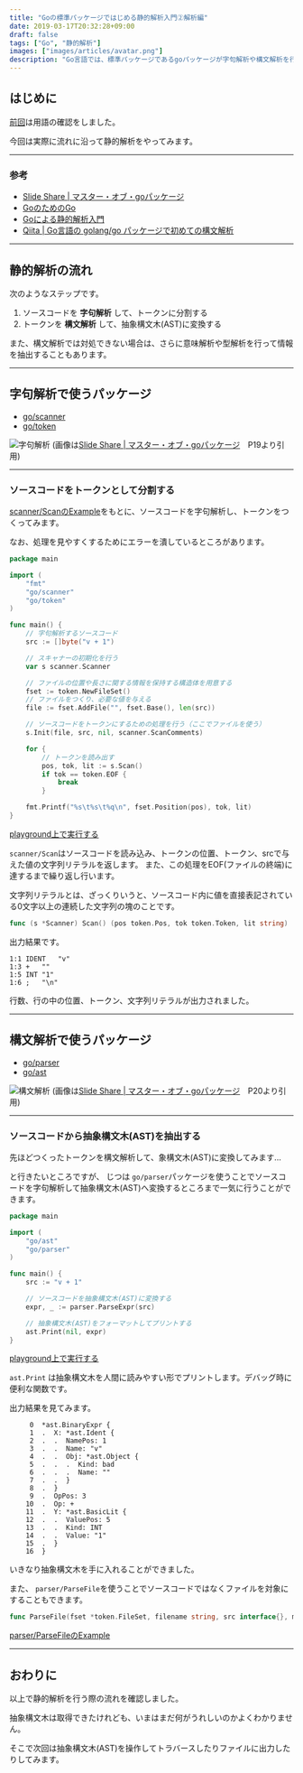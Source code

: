 ```yaml
---
title: "Goの標準パッケージではじめる静的解析入門②解析編"
date: 2019-03-17T20:32:28+09:00
draft: false
tags: ["Go", "静的解析"]
images: ["images/articles/avatar.png"]
description: "Go言語では、標準パッケージであるgoパッケージが字句解析や構文解析を行う機能を提供しています。go/astやgo/parserを使って構文解析のはじめの一歩を踏み出してみます。今回は実際に流れに沿って静的解析を行います。"
---
```

## はじめに
[前回](https://mom0tomo.github.io/post/go_ast_parser_static_analysis)は用語の確認をしました。

今回は実際に流れに沿って静的解析をやってみます。

***

### 参考
- [Slide Share | マスター・オブ・goパッケージ](https://www.slideshare.net/takuyaueda967/go-83759850)
- [GoのためのGo](https://motemen.github.io/go-for-go-book)
- [Goによる静的解析入門](https://devblog.thebase.in/entry/2018/12/24/110000)
- [Qiita | Go言語の golang/go パッケージで初めての構文解析](https://qiita.com/po3rin/items/a19d96d29284108ad442)

***

## 静的解析の流れ
次のようなステップです。

1. ソースコードを **字句解析** して、トークンに分割する　
2. トークンを **構文解析** して、抽象構文木(AST)に変換する

また、構文解析では対処できない場合は、さらに意味解析や型解析を行って情報を抽出することもあります。

***

## 字句解析で使うパッケージ

- [go/scanner](https://golang.org/pkg/go/scanner/)
- [go/token](https://golang.org/pkg/go/token/)

![字句解析](/images/articles/static_analytics1.png)
(画像は[Slide Share | マスター・オブ・goパッケージ](https://www.slideshare.net/takuyaueda967/go-83759850)　P19より引用)

***

### ソースコードをトークンとして分割する

[scanner/ScanのExample](https://godoc.org/go/scanner#example-Scanner-Scan)をもとに、ソースコードを字句解析し、トークンをつくってみます。

なお、処理を見やすくするためにエラーを潰しているところがあります。
```go
package main

import (
    "fmt"
    "go/scanner"
    "go/token"
)

func main() {
    // 字句解析するソースコード
    src := []byte("v + 1")

    // スキャナーの初期化を行う
    var s scanner.Scanner

    // ファイルの位置や長さに関する情報を保持する構造体を用意する
    fset := token.NewFileSet()
    // ファイルをつくり、必要な値を与える
    file := fset.AddFile("", fset.Base(), len(src))

    // ソースコードをトークンにするための処理を行う（ここでファイルを使う）
    s.Init(file, src, nil, scanner.ScanComments)

    for {
        // トークンを読み出す
        pos, tok, lit := s.Scan()
        if tok == token.EOF {
            break
        }

    fmt.Printf("%s\t%s\t%q\n", fset.Position(pos), tok, lit)
}
```

[playground上で実行する](https://play.golang.org/p/hW_uH6Rz21y)


`scanner/Scan`はソースコードを読み込み、トークンの位置、トークン、srcで与えた値の文字列リテラルを返します。
また、この処理をEOF(ファイルの終端)に達するまで繰り返し行います。

文字列リテラルとは、ざっくりいうと、ソースコード内に値を直接表記されている0文字以上の連続した文字列の塊のことです。

```go
func (s *Scanner) Scan() (pos token.Pos, tok token.Token, lit string)
```

出力結果です。

```
1:1 IDENT   "v"
1:3 +   ""
1:5 INT "1"
1:6 ;   "\n"
```

行数、行の中の位置、トークン、文字列リテラルが出力されました。

***

## 構文解析で使うパッケージ
- [go/parser](https://golang.org/pkg/go/parser/)
- [go/ast](https://golang.org/pkg/go/ast/)

![構文解析](/images/articles/static_analytics2.png)
(画像は[Slide Share | マスター・オブ・goパッケージ](https://www.slideshare.net/takuyaueda967/go-83759850)　P20より引用)

***

### ソースコードから抽象構文木(AST)を抽出する

先ほどつくったトークンを構文解析して、象構文木(AST)に変換してみます...

と行きたいところですが、
じつは `go/parser`パッケージを使うことでソースコードを字句解析して抽象構文木(AST)へ変換するところまで一気に行うことができます。

```go
package main

import (
    "go/ast"
    "go/parser"
)

func main() {
    src := "v + 1"

    // ソースコードを抽象構文木(AST)に変換する
    expr, _ := parser.ParseExpr(src)

    // 抽象構文木(AST)をフォーマットしてプリントする
    ast.Print(nil, expr)
}
```
[playground上で実行する](https://play.golang.org/p/MyTFl_I1Xvn)

`ast.Print` は抽象構文木を人間に読みやすい形でプリントします。デバッグ時に便利な関数です。

出力結果を見てみます。

```
     0  *ast.BinaryExpr {
     1  .  X: *ast.Ident {
     2  .  .  NamePos: 1
     3  .  .  Name: "v"
     4  .  .  Obj: *ast.Object {
     5  .  .  .  Kind: bad
     6  .  .  .  Name: ""
     7  .  .  }
     8  .  }
     9  .  OpPos: 3
    10  .  Op: +
    11  .  Y: *ast.BasicLit {
    12  .  .  ValuePos: 5
    13  .  .  Kind: INT
    14  .  .  Value: "1"
    15  .  }
    16  }
```

いきなり抽象構文木を手に入れることができました。

また、 `parser/ParseFile`を使うことでソースコードではなくファイルを対象にすることもできます。

```go
func ParseFile(fset *token.FileSet, filename string, src interface{}, mode Mode) (f *ast.File, err error)
```

[parser/ParseFileのExample](https://godoc.org/go/parser#example-ParseFile)

***

## おわりに
以上で静的解析を行う際の流れを確認しました。

抽象構文木は取得できたけれども、いまはまだ何がうれしいのかよくわかりません。

そこで次回は抽象構文木(AST)を操作してトラバースしたりファイルに出力したりしてみます。
